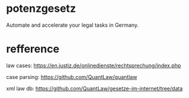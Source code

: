 # potenzgesetz
Automate and accelerate your legal tasks in Germany.

# refference
law cases: https://en.justiz.de/onlinedienste/rechtsprechung/index.php

case parsing: https://github.com/QuantLaw/quantlaw

xml law db: https://github.com/QuantLaw/gesetze-im-internet/tree/data
